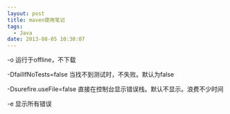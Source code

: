 ```yaml
---
layout: post
title: maven使用笔记
tags:
  - Java
date: 2013-08-05 10:30:07
---
```


-o 运行于offline，不下载

-DfailIfNoTests=false 当找不到测试时，不失败。默认为false

-Dsurefire.useFile=false 直接在控制台显示错误栈。默认不显示。浪费不少时间

-e 显示所有错误
